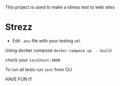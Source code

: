 This project is used to make a stress test to web sites
# Strezz


- Edit `.env` file with your testing url.

Using docker compose
`docker-compose up  --build`
 
check your `localhost:4000`

To run all tests run `jest` from CLI

HAVE FUN !!!
